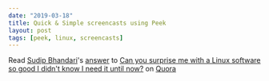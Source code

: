 ```yaml
---
date: "2019-03-18"
title: Quick & Simple screencasts using Peek
layout: post
tags: [peek, linux, screencasts]
---
```


<span class='quora-content-embed' data-name='Can-you-surprise-me-with-a-Linux-software-so-good-I-didnt-know-I-need-it-until-now/answer/Sudip-Bhandari'>Read <a class='quora-content-link' data-width='560' data-height='260' href='https://www.quora.com/Can-you-surprise-me-with-a-Linux-software-so-good-I-didnt-know-I-need-it-until-now/answer/Sudip-Bhandari' data-type='answer' data-id='69478577' data-key='c14cca3cbf601b8518325e4c19b2ea2c' load-full-answer='False' data-embed='dnnflnt'><a href='https://www.quora.com/Sudip-Bhandari'>Sudip Bhandari</a>&#039;s <a href='/Can-you-surprise-me-with-a-Linux-software-so-good-I-didnt-know-I-need-it-until-now#ans69478577'>answer</a> to <a href='/Can-you-surprise-me-with-a-Linux-software-so-good-I-didnt-know-I-need-it-until-now' ref='canonical'><span class="rendered_qtext">Can you surprise me with a Linux software so good I didn&#039;t know I need it until now?</span></a></a> on <a href='https://www.quora.com'>Quora</a><script type="text/javascript" src="https://www.quora.com/widgets/content"></script></span>


